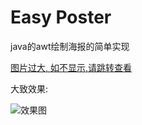 # Easy Poster

java的awt绘制海报的简单实现

<a href="https://images.cnblogs.com/cnblogs_com/quaint/1684854/o_200330105737drawFriendTest.png" target="_blank">图片过大, 如不显示,请跳转查看</a>

大致效果:

![效果图](https://images.cnblogs.com/cnblogs_com/quaint/1684854/o_200330105737drawFriendTest.png)